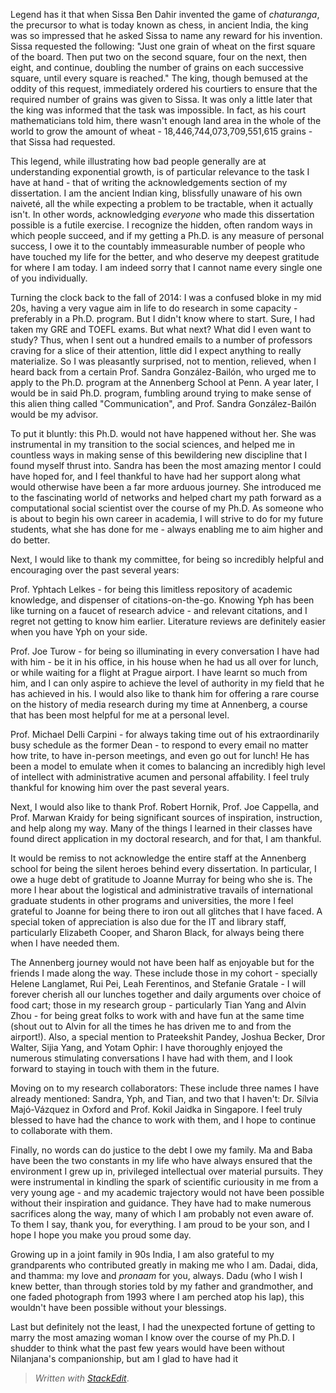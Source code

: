 

Legend has it that when Sissa Ben Dahir invented the game of *chaturanga*, the precursor to what is today known as chess, in ancient India, the king was so impressed that he asked Sissa to name any reward for his invention. Sissa requested the following: "Just one grain of wheat on the first square of the board. Then put two on the second square, four on the next, then eight, and continue, doubling the number of grains on each successive square, until every square is reached." The king, though bemused at the oddity of this request, immediately ordered his courtiers to ensure that the required number of grains was given to Sissa. It was only a little later that the king was informed that the task was impossible. In fact, as his court mathematicians told him, there wasn't enough land area in the whole of the world to grow the amount of wheat - 18,446,744,073,709,551,615 grains - that Sissa had requested.

This legend, while illustrating how bad people generally are at understanding exponential growth, is of particular relevance to the task I have at hand - that of writing the acknowledgements section of my dissertation. I am the ancient Indian king, blissfully unaware of his own naiveté, all the while expecting a problem to be tractable, when it actually isn't. In other words, acknowledging *everyone* who made this dissertation possible is a futile exercise. I recognize the hidden, often random ways in which people succeed, and if my getting a Ph.D. is any measure of personal success, I owe it to the countably immeasurable number of people who have touched my life for the better, and who deserve my deepest gratitude for where I am today. I am indeed sorry that I cannot name every single one of you individually.

Turning the clock back to the fall of 2014: I was a confused bloke in my mid 20s, having a very vague aim in life to do research in some capacity - preferably in a Ph.D. program. But I didn't know where to start. Sure, I had taken my GRE and TOEFL exams. But what next? What did I even want to study? Thus, when I sent out a hundred emails to a number of professors craving for a slice of their attention, little did I expect anything to really materialize. So I was pleasantly surprised, not to mention, relieved, when I heard back from a certain Prof. Sandra González-Bailón, who urged me to apply to the Ph.D. program at the Annenberg School at Penn. A year later, I would be in said Ph.D. program, fumbling around trying to make sense of this alien thing called "Communication", and Prof. Sandra González-Bailón would be my advisor.

To put it bluntly: this Ph.D. would not have happened without her. She was instrumental in my transition to the social sciences, and helped me in countless ways in making sense of this bewildering new discipline that I found myself thrust into. Sandra has been the most amazing mentor I could have hoped for, and I feel thankful to have had her support along what would otherwise have been a far more arduous journey. She introduced me to the fascinating world of networks and helped chart my path forward as a computational social scientist over the course of my Ph.D. As someone who is about to begin his own career in academia, I will strive to do for my future students, what she has done for me - always enabling me to aim higher and do better.

Next, I would like to thank my committee, for being so incredibly helpful and encouraging over the past several years:

Prof. Yphtach Lelkes - for being this limitless repository of academic knowledge, and dispenser of citations-on-the-go. Knowing Yph has been like turning on a faucet of research advice - and relevant citations, and I regret not getting to know him earlier. Literature reviews are definitely easier when you have Yph on your side.

Prof. Joe Turow - for being so illuminating in every conversation I have had with him - be it in his office, in his house when he had us all over for lunch, or while waiting for a flight at Prague airport. I have learnt so much from him, and I can only aspire to achieve the level of authority in my field that he has achieved in his. I would also like to thank him for offering a rare course on the history of media research during my time at Annenberg, a course that has been most helpful for me at a personal level.

Prof. Michael Delli Carpini - for always taking time out of his extraordinarily busy schedule as the former Dean - to respond to every email no matter how trite, to have in-person meetings, and even go out for lunch! He has been a model to emulate when it comes to balancing an incredibly high level of intellect with administrative acumen and personal affability. I feel truly thankful for knowing him over the past several years.

Next, I would also like to thank Prof. Robert Hornik, Prof. Joe Cappella, and Prof. Marwan Kraidy for being significant sources of inspiration, instruction, and help along my way. Many of the things I learned in their classes have found direct application in my doctoral research, and for that, I am thankful.

It would be remiss to not acknowledge the entire staff at the Annenberg school for being the silent heroes behind every dissertation. In particular, I owe a huge debt of gratitude to Joanne Murray for being who she is. The more I hear about the logistical and administrative travails of international graduate students in other programs and universities, the more I feel grateful to Joanne for being there to iron out all glitches that I have faced. A special token of appreciation is also due for the  IT and library staff, particularly Elizabeth Cooper, and Sharon Black, for always being there when I have needed them.

The Annenberg journey would not have been half as enjoyable but for the friends I made along the way. These include those in my cohort - specially Helene Langlamet, Rui Pei, Leah Ferentinos, and Stefanie Gratale - I will forever cherish all our lunches together and daily arguments over choice of food cart; those in my research group - particularly Tian Yang and Alvin Zhou - for being great folks to work with and have fun at the same time (shout out to Alvin for all the times he has driven me to and from the airport!). Also, a special mention to Prateekshit Pandey, Joshua Becker, Dror Walter, Sijia Yang, and Yotam Ophir: I have thoroughly enjoyed the numerous stimulating conversations I have had with them, and I look forward to staying in touch with them in the future.

Moving on to my research collaborators: These include three names I have already mentioned: Sandra, Yph, and Tian, and two that I haven't: Dr. Sílvia Majó-Vázquez in Oxford and Prof. Kokil Jaidka in Singapore. I feel truly blessed to have had the chance to work with them, and I hope to continue to collaborate with them.

Finally, no words can do justice to the debt I owe my family. Ma and Baba have been the two constants in my life who have always ensured that the environment I grew up in, privileged intellectual over material pursuits. They were instrumental in kindling the spark of scientific curiousity in me from a very young age - and my academic trajectory would not have been possible without their inspiration and guidance. They have had to make numerous sacrifices along the way, many of which I am probably not even aware of. To them I say, thank you, for everything. I am proud to be your son, and I hope I hope you make you proud some day.

Growing up in a joint family in 90s India, I am also grateful to my grandparents who contributed greatly in making me who I am. Dadai, dida, and thamma: my love and *pronaam* for you, always. Dadu (who I wish I knew better, than through stories told by my father and grandmother, and one faded photograph from 1993 where I am perched atop his lap), this wouldn't have been possible without your blessings.

Last but definitely not the least, I had the unexpected fortune of getting to marry the most amazing woman I know over the course of my Ph.D. I shudder to think what the past few years would have been without Nilanjana's companionship, but am I glad to have had it











> *Written with [StackEdit](https://stackedit.io/)*.
<!--stackedit_data:
eyJoaXN0b3J5IjpbMTg4NDE3NzY3NSwxNDU2MTMxNDI4LC0zNj
QwMDcxMzUsLTI3MjUyODE0MywxMzUxODE3OTMxLC0xODExMTIy
OTE3LC0xNzA2NjI5OTMxLC0yMjQzMTQwMzZdfQ==
-->